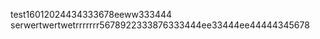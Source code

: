  
 
  
 test16012024434333678eeww333444
serwertwertwetrrrrrrr5678922333876333444ee33444ee44444345678
  
